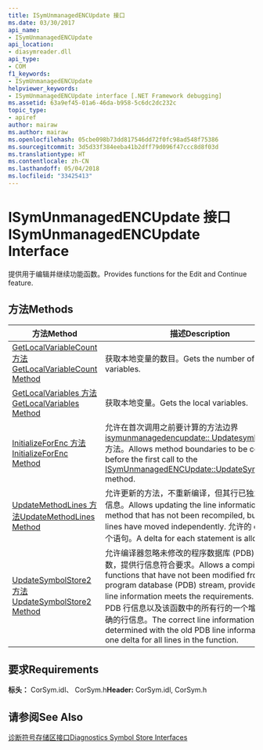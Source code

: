 ```yaml
---
title: ISymUnmanagedENCUpdate 接口
ms.date: 03/30/2017
api_name:
- ISymUnmanagedENCUpdate
api_location:
- diasymreader.dll
api_type:
- COM
f1_keywords:
- ISymUnmanagedENCUpdate
helpviewer_keywords:
- ISymUnmanagedENCUpdate interface [.NET Framework debugging]
ms.assetid: 63a9ef45-01a6-46da-b958-5c6dc2dc232c
topic_type:
- apiref
author: mairaw
ms.author: mairaw
ms.openlocfilehash: 05cbe098b73dd817546dd72f0fc98ad548f75386
ms.sourcegitcommit: 3d5d33f384eeba41b2dff79d096f47ccc8d8f03d
ms.translationtype: HT
ms.contentlocale: zh-CN
ms.lasthandoff: 05/04/2018
ms.locfileid: "33425413"
---
```

# <a name="isymunmanagedencupdate-interface"></a><span data-ttu-id="34e32-102">ISymUnmanagedENCUpdate 接口</span><span class="sxs-lookup"><span data-stu-id="34e32-102">ISymUnmanagedENCUpdate Interface</span></span>
<span data-ttu-id="34e32-103">提供用于编辑并继续功能函数。</span><span class="sxs-lookup"><span data-stu-id="34e32-103">Provides functions for the Edit and Continue feature.</span></span>  
  
## <a name="methods"></a><span data-ttu-id="34e32-104">方法</span><span class="sxs-lookup"><span data-stu-id="34e32-104">Methods</span></span>  
  
|<span data-ttu-id="34e32-105">方法</span><span class="sxs-lookup"><span data-stu-id="34e32-105">Method</span></span>|<span data-ttu-id="34e32-106">描述</span><span class="sxs-lookup"><span data-stu-id="34e32-106">Description</span></span>|  
|------------|-----------------|  
|[<span data-ttu-id="34e32-107">GetLocalVariableCount 方法</span><span class="sxs-lookup"><span data-stu-id="34e32-107">GetLocalVariableCount Method</span></span>](../../../../docs/framework/unmanaged-api/diagnostics/isymunmanagedencupdate-getlocalvariablecount-method.md)|<span data-ttu-id="34e32-108">获取本地变量的数目。</span><span class="sxs-lookup"><span data-stu-id="34e32-108">Gets the number of local variables.</span></span>|  
|[<span data-ttu-id="34e32-109">GetLocalVariables 方法</span><span class="sxs-lookup"><span data-stu-id="34e32-109">GetLocalVariables Method</span></span>](../../../../docs/framework/unmanaged-api/diagnostics/isymunmanagedencupdate-getlocalvariables-method.md)|<span data-ttu-id="34e32-110">获取本地变量。</span><span class="sxs-lookup"><span data-stu-id="34e32-110">Gets the local variables.</span></span>|  
|[<span data-ttu-id="34e32-111">InitializeForEnc 方法</span><span class="sxs-lookup"><span data-stu-id="34e32-111">InitializeForEnc Method</span></span>](../../../../docs/framework/unmanaged-api/diagnostics/isymunmanagedencupdate-initializeforenc-method.md)|<span data-ttu-id="34e32-112">允许在首次调用之前要计算的方法边界[isymunmanagedencupdate:: Updatesymbolstore2](../../../../docs/framework/unmanaged-api/diagnostics/isymunmanagedencupdate-updatesymbolstore2-method.md)方法。</span><span class="sxs-lookup"><span data-stu-id="34e32-112">Allows method boundaries to be computed before the first call to the [ISymUnmanagedENCUpdate::UpdateSymbolStore2](../../../../docs/framework/unmanaged-api/diagnostics/isymunmanagedencupdate-updatesymbolstore2-method.md) method.</span></span>|  
|[<span data-ttu-id="34e32-113">UpdateMethodLines 方法</span><span class="sxs-lookup"><span data-stu-id="34e32-113">UpdateMethodLines Method</span></span>](../../../../docs/framework/unmanaged-api/diagnostics/isymunmanagedencupdate-updatemethodlines-method.md)|<span data-ttu-id="34e32-114">允许更新的方法，不重新编译，但其行已独立移动的行信息。</span><span class="sxs-lookup"><span data-stu-id="34e32-114">Allows updating the line information for a method that has not been recompiled, but whose lines have moved independently.</span></span> <span data-ttu-id="34e32-115">允许的 delta 的每个语句。</span><span class="sxs-lookup"><span data-stu-id="34e32-115">A delta for each statement is allowed.</span></span>|  
|[<span data-ttu-id="34e32-116">UpdateSymbolStore2 方法</span><span class="sxs-lookup"><span data-stu-id="34e32-116">UpdateSymbolStore2 Method</span></span>](../../../../docs/framework/unmanaged-api/diagnostics/isymunmanagedencupdate-updatesymbolstore2-method.md)|<span data-ttu-id="34e32-117">允许编译器忽略未修改的程序数据库 (PDB) 流中的函数，提供行信息符合要求。</span><span class="sxs-lookup"><span data-stu-id="34e32-117">Allows a compiler to omit functions that have not been modified from the program database (PDB) stream, provided that the line information meets the requirements.</span></span> <span data-ttu-id="34e32-118">可使用旧的 PDB 行信息以及该函数中的所有行的一个增量确定正确的行信息。</span><span class="sxs-lookup"><span data-stu-id="34e32-118">The correct line information can be determined with the old PDB line information and one delta for all lines in the function.</span></span>|  
  
## <a name="requirements"></a><span data-ttu-id="34e32-119">要求</span><span class="sxs-lookup"><span data-stu-id="34e32-119">Requirements</span></span>  
 <span data-ttu-id="34e32-120">**标头：** CorSym.idl、 CorSym.h</span><span class="sxs-lookup"><span data-stu-id="34e32-120">**Header:** CorSym.idl, CorSym.h</span></span>  
  
## <a name="see-also"></a><span data-ttu-id="34e32-121">请参阅</span><span class="sxs-lookup"><span data-stu-id="34e32-121">See Also</span></span>  
 [<span data-ttu-id="34e32-122">诊断符号存储区接口</span><span class="sxs-lookup"><span data-stu-id="34e32-122">Diagnostics Symbol Store Interfaces</span></span>](../../../../docs/framework/unmanaged-api/diagnostics/diagnostics-symbol-store-interfaces.md)
